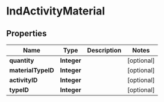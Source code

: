 
# IndActivityMaterial

## Properties
Name | Type | Description | Notes
------------ | ------------- | ------------- | -------------
**quantity** | **Integer** |  |  [optional]
**materialTypeID** | **Integer** |  |  [optional]
**activityID** | **Integer** |  |  [optional]
**typeID** | **Integer** |  |  [optional]



